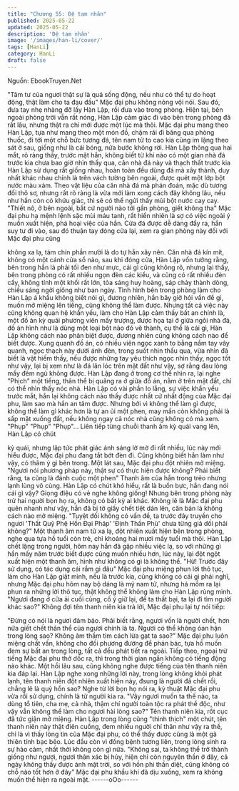 ```yaml
---
title: "Chương 55: Đệ tam nhân"
published: 2025-05-22
updated: 2025-05-22
description: 'Đệ tam nhân'
image: '/images/han-li/cover/'
tags: [HanLi]
category: HanLi
draft: false
---
```


Nguồn: EbookTruyen.Net

"Tâm tư của ngươi thật sự là quá sống động, nếu như có thể tự
do hoạt động, thật làm cho ta đau đầu" Mặc đại phu không nóng
vội nói. Sau đó, đưa tay nhẹ nhàng đỡ lấy Hàn Lập, rồi đưa vào
trong phòng.
Hiện tại, bên ngoài phòng trời vẫn rất nóng, Hàn Lập cảm giác đi
vào bên trong phòng đã rất lâu, nhưng thật ra chỉ mới được một
lúc mà thôi.
Mặc đại phu mang theo Hàn Lập, tựa như mang theo một món
đồ, chậm rãi đi băng qua phòng thuốc, đi tới một chỗ bức tương
đá, tên nam tử to cao kia cũng im lặng theo sát ở sau, giống như
là cái bóng, nửa bước không rời.
Hàn Lập thông qua hai mắt, rõ ràng thấy, trước mặt hắn, không
biết từ khi nào có một gian nhà đá trước kia chưa bao giờ nhìn
thấy qua, căn nhà đá này và thạch thất trước kia Hàn Lập sử
dụng rất giống nhau, hoàn toàn đều dùng đá mà xây thành, duy
nhất khác nhau chính là trên vách tường bên ngoài, được quét
một lớp bột nước màu xám.
Theo vật liệu của căn nhà đá mà phán đoán, mặc dù tương đối
thô sơ, nhưng rất rõ ràng là vừa mới làm xong cách đây không
lâu, nếu như hắn còn có khứu giác, thì sẽ có thể ngửi thấy mùi
bột nước cay cay.
"Thiết nô, ở bên ngoài, bất cứ người nào tới gần phòng, giết
không tha" Mặc đại phu hạ mệnh lệnh sặc mùi máu tanh, rất hiển
nhiên là sợ có việc ngoài ý muốn xuất hiện, phá hoại việc của
hắn.
Cửa đá được dễ dàng đẩy ra, hắn suy tư đi vào, sau đó thuận tay
đóng cửa lại, xem ra gian phòng này đối với Mặc đại phu cũng

không xa lạ, tám chín phần mười là do tự hắn xây nên.
Căn nhà đá kín mít, không có một cánh cửa sổ nào, sau khi đóng
cửa, Hàn Lập vốn tưởng rằng, bên trong hẳn là phải tối đen như
mực, cái gì cũng không rõ, nhưng lại thấy, bên trong phòng có rất
nhiều ngọn đèn các kiểu, và cũng có rất nhiều đèn cầy, không tính
một khối rất lớn, tỏa sáng huy hoàng, sáp chảy thành dòng, chiếu
sáng ngời giông như ban ngày.
Tình hình bên trong phòng làm cho Hàn Lập á khẩu không biết
nói gì, đương nhiên, hắn bây giờ hỏi vấn đề gì, muốn mở miệng
lên tiếng, cũng không thể làm được.
Nhưng tất cả việc này cũng không quan hệ khẩn yếu, làm cho
Hàn Lập cảm thấy bất an chính là, một đồ án kỳ quái phương viên
mấy trượng, được họa tại ở giữa ngôi nhà đá, đồ án hình như là
dùng một loại bột nào đó vẽ thành, cụ thể là cái gì, Hàn Lập
không cách nào phân biệt được, đương nhiên cũng không cách
nào để biết được.
Xung quanh đồ án, có nhiều viên ngọc xanh to bằng nắm tay vây
quanh, ngọc thạch này dưới ánh đèn, trong suốt nhìn thấu qua,
vừa nhìn đã biết là vật hiếm thấy, nếu được những tay yêu thích
ngọc nhìn thấy, ngọc tốt như vậy, lại bị xem như là đá lăn lóc trên
mặt đất như vậy, sợ rằng đau lòng mấy đêm ngủ không được.
Hàn Lập đang ở trong cơ thể nhìn ra, lại nghe "Phịch" một tiếng,
thân thể bị quăng ra ở giữa đồ án, nằm ở trên mặt đất, chỉ có thể
nhìn thấy nóc nhà.
Hàn Lập có vài phần lo lắng, sự việc khẩn yếu trước mắt, hắn lại
không cách nào thấy được nhất cử nhất động của Mặc đại phu,
làm sao mà hắn an tâm được. Nhưng bởi vì không thể làm gì
được, không thể làm gì khác hơn là tự an ủi một phen, may mắn
còn không phải là sấp mặt xuống đất, nếu không ngay cả nóc nhà
cũng không có mà xem.
"Phụp" "Phụp" "Phụp"…
Liên tiếp từng chuỗi thanh âm kỳ quái vang lên, Hàn Lập có chút

kỳ quái, nhưng lập tức phát giác ánh sáng lờ mờ đi rất nhiều, lúc
này mới hiểu được, Mặc đại phu đang tắt bớt đèn đi.
Cũng không biết hắn làm như vậy, có thâm ý gì bên trong.
Một lát sau, Mặc đại phu đột nhiên mở miệng.
"Ngươi nói phương pháp này, thật sự có thực hiện được không?
Phải biết rằng, ta cũng là đánh cuộc một phen" Thanh âm của hắn
trong trẻo nhưng lạnh lùng vô cùng.
Hàn Lập có chút khó hiểu, rất là buồn bực, hắn đang nói cái gì
vậy? Giọng điệu có vẻ nghe không giống! Nhưng bên trong phòng
này trừ hai người bọn họ ra, không có bất kỳ ai khác. Không lẽ là
Mặc đại phu quên nhanh như vậy, hắn đã bị tờ giấy chết tiệt dán
lên, căn bản là không cách nào mở miệng.
"Tuyệt đối không có vấn đề, ta trước đây truyền cho ngươi 'Thất
Quỷ Phệ Hồn Đại Pháp' 'Định Thần Phù' chưa từng giả dối phải
không?" Một thanh âm nam tử xa lạ, đột nhiên xuất hiện bên trong
phòng, nghe qua tựa hồ tuổi còn trẻ, chỉ khoảng hai mươi mấy
tuổi mà thôi.
Hàn Lập chết lặng trong người, hôm nay hắn đã gặp nhiều việc
lạ, so với những gì hắn mấy năm trước biết được cũng muốn
nhiều hơn, lúc này, lại đột ngột xuất hiện một thanh âm, hình như
không có gì là không thể.
"Hừ! Trước đây sử dụng, có tác dụng cái rắm gì đâu"
Mặc đại phu miệng phun lời thô tục, làm cho Hàn Lập giật mình,
nếu là trước kia, cũng không có cái gì phải nghĩ, nhưng Mặc đại
phu hôm nay bộ dáng là mỹ nam tử, nhưng há mồm ra lại phun ra
những lời thô tục, thật không thể không làm cho Hàn Lập rùng
mình.
"Ngươi đang ở cửa ải cuối cùng, cố ý giữ lại, để ta thất bại, ta lại
đi tìm người khác sao?"
Không đợi tên thanh niên kia trả lời, Mặc đại phu lại tự nói tiếp:

"Đừng có nói là ngươi đảm bảo. Phải biết rằng, ngươi vốn là
người chết, hơn nữa giết chết thân thể của ngươi chính là ta.
Ngươi có thể không óan hận trong lòng sao? Không âm thầm tìm
cách lừa gạt ta sao?"
Mặc đại phu luôn miệng chất vấn, không cho đối phương đường
để phản bác, tựa hồ muốn đem sự bất an trong lòng, tất cả đều
phát tiết ra ngoài.
Tiếp theo, ngoại trừ tiếng Mặc đại phu thở dốc ra, thì trong thời
gian ngắn không có tiếng động nào khác.
Một hồi lâu sau, cũng không nghe được tiếng của tên thanh niên
kia đáp lại.
Hàn Lập nghe xong những lời này, trong lòng không khỏi phát
lạnh, tên thanh niên đột nhiên xuất hiện này, đsung là người đã
chết rồi, chẳng lẽ là quỷ hồn sao? Nghe từ lời bọn họ nói ra, kỳ
thuật Mặc đại phu vừa rồi sử dụng, chính là từ người kia ra.
"Vậy ngươi muốn ta thế nào, ta dùng tổ tiên, cha mẹ, cả nhà,
thậm chí người toàn tộc ra phát thề độc, như vậy vẫn không thể
làm cho ngươi hài lòng sao?" Tên thanh niên kia, rốt cục đã tức
giận mở miệng.
Hàn Lập trong lòng cũng "thình thịch" một chút, tên thanh niên
này thật điên cuồng, đem nhiều người chí thân như vậy ra thề, chỉ
là vì thấy lòng tin của Mặc đại phu, có thể thấy được cũng là một
gã thiên tính bạc bẽo. Lúc đầu còn vì đồng bệnh tương liên, trong
lòng sinh ra sự hảo cảm, nhất thời không còn gì nữa.
"Không sai, ta không thể trở thành giống như ngươi, ngươi thân
xác bị hủy, hiện chỉ còn nguyên thần ở đây, cả ngày không thấy
được ánh mặt trời, so với hồn phi thần diệt, cũng không có chỗ
nào tốt hơn ở đây" Mặc đại phu khẩu khí đã dịu xuống, xem ra
không muốn thể hiện ra ngoài mặt.
------oOo------
